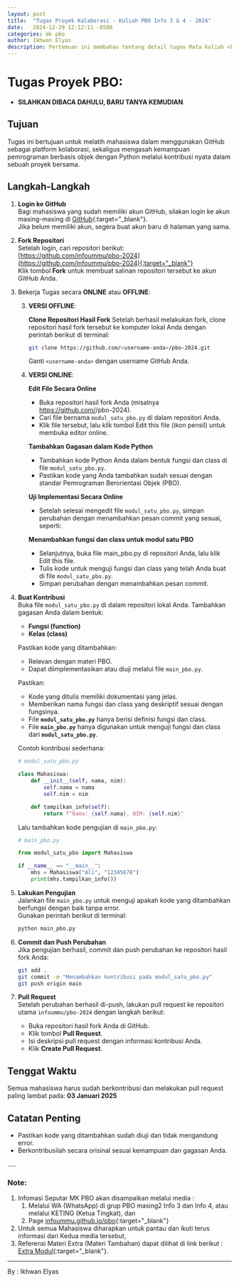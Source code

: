 ```yaml
---
layout: post
title:  "Tugas Proyek Kalaborasi - Kuliah PBO Info 3 & 4 - 2024"
date:   2024-12-29 12:12:11 -0500
categories: mk pbo
author: Ikhwan Elyas
description: Pertemuan ini membahas tentang detail tugas Mata kuliah <b>Pemrograman Berorientasi Objek (PBO)</b> yaitu proyek kalaborasi, tugasnya sebuah proyek sederhana tapi dubutuhkan kerja sama semua mahasiswa untuk menyelesaikan tugasnya sesuai dengan arahan dan ide masing2 yang dituangkan ke code untuk disharing ke sesama.
---
```



# Tugas Proyek PBO:
 - **SILAHKAN DIBACA DAHULU, BARU TANYA KEMUDIAN**. 


## Tujuan
Tugas ini bertujuan untuk melatih mahasiswa dalam menggunakan GitHub sebagai platform kolaborasi, sekaligus mengasah kemampuan pemrograman berbasis objek dengan Python melalui kontribusi nyata dalam sebuah proyek bersama.

## Langkah-Langkah

1. **Login ke GitHub**  
   Bagi mahasiswa yang sudah memiliki akun GitHub, silakan login ke akun masing-masing di [GitHub](https://github.com){:target="_blank"}.  
   Jika belum memiliki akun, segera buat akun baru di halaman yang sama.

2. **Fork Repositori**  
   Setelah login, cari repositori berikut:  
   [https://github.com/infoummu/pbo-2024](https://github.com/infoummu/pbo-2024){:target="_blank"}  
   Klik tombol **Fork** untuk membuat salinan repositori tersebut ke akun GitHub Anda.

3. Bekerja Tugas secara **ONLINE** atau **OFFLINE**: 

   3. **VERSI OFFLINE**:

      **Clone Repositori Hasil Fork**
      Setelah berhasil melakukan fork, clone repositori hasil fork tersebut ke komputer lokal Anda dengan perintah berikut di terminal:
      ```bash
      git clone https://github.com/<username-anda>/pbo-2024.git
      ```
      Ganti `<username-anda>` dengan username GitHub Anda.

   3. **VERSI ONLINE**:

      **Edit File Secara Online**

      - Buka repositori hasil fork Anda (misalnya https://github.com/<username-anda>/pbo-2024).
      - Cari file bernama `modul_satu_pbo.py` di dalam repositori Anda.
      - Klik file tersebut, lalu klik tombol Edit this file (ikon pensil) untuk membuka editor online.

      **Tambahkan Gagasan dalam Kode Python**
      - Tambahkan kode Python Anda dalam bentuk fungsi dan class di file `modul_satu_pbo.py`.
      - Pastikan kode yang Anda tambahkan sudah sesuai dengan standar Pemrograman Berorientasi Objek (PBO).

      **Uji Implementasi Secara Online**
      - Setelah selesai mengedit file `modul_satu_pbo.py`, simpan perubahan dengan menambahkan pesan commit yang sesuai, seperti:

      **Menambahkan fungsi dan class untuk modul satu PBO**
      - Selanjutnya, buka file main_pbo.py di repositori Anda, lalu klik Edit this file.
      - Tulis kode untuk menguji fungsi dan class yang telah Anda buat di file `modul_satu_pbo.py`.
      - Simpan perubahan dengan menambahkan pesan commit.



4. **Buat Kontribusi**  
   Buka file `modul_satu_pbo.py` di dalam repositori lokal Anda. Tambahkan gagasan Anda dalam bentuk:
   - **Fungsi (function)**
   - **Kelas (class)**

   Pastikan kode yang ditambahkan:
   - Relevan dengan materi PBO.
   - Dapat diimplementasikan atau diuji melalui file `main_pbo.py`.

   Pastikan:
   - Kode yang ditulis memiliki dokumentasi yang jelas.
   - Memberikan nama fungsi dan class yang deskriptif sesuai dengan fungsinya.
   - File **`modul_satu_pbo.py`** hanya berisi definisi fungsi dan class.
   - File **`main_pbo.py`** hanya digunakan untuk menguji fungsi dan class dari **`modul_satu_pbo.py`**.


   Contoh kontribusi sederhana:
   ```python
   # modul_satu_pbo.py

   class Mahasiswa:
       def __init__(self, nama, nim):
           self.nama = nama
           self.nim = nim

       def tampilkan_info(self):
           return f"Nama: {self.nama}, NIM: {self.nim}"
   ```

   Lalu tambahkan kode pengujian di `main_pbo.py`:
   ```python
   # main_pbo.py

   from modul_satu_pbo import Mahasiswa

   if __name__ == "__main__":
       mhs = Mahasiswa("Ali", "12345678")
       print(mhs.tampilkan_info())
   ```

5. **Lakukan Pengujian**  
   Jalankan file `main_pbo.py` untuk menguji apakah kode yang ditambahkan berfungsi dengan baik tanpa error.  
   Gunakan perintah berikut di terminal:
   ```bash
   python main_pbo.py
   ```

6. **Commit dan Push Perubahan**  
   Jika pengujian berhasil, commit dan push perubahan ke repositori hasil fork Anda:
   ```bash
   git add .
   git commit -m "Menambahkan kontribusi pada modul_satu_pbo.py"
   git push origin main
   ```

7. **Pull Request**  
   Setelah perubahan berhasil di-push, lakukan pull request ke repositori utama `infoummu/pbo-2024` dengan langkah berikut:
   - Buka repositori hasil fork Anda di GitHub.
   - Klik tombol **Pull Request**.
   - Isi deskripsi pull request dengan informasi kontribusi Anda.
   - Klik **Create Pull Request**.

## Tenggat Waktu
Semua mahasiswa harus sudah berkontribusi dan melakukan pull request paling lambat pada:
**03 Januari 2025**

## Catatan Penting
- Pastikan kode yang ditambahkan sudah diuji dan tidak mengandung error.
- Berkontribusilah secara orisinal sesuai kemampuan dan gagasan Anda.

..... 



### Note:

1. Infomasi Seputar MK PBO akan disampaikan melalui media :
    1. Melalui WA (WhatsApp) di grup PBO masing2 Info 3 dan Info 4, atau melalui KETING (Ketua Tingkat), dan
    2. Page [infoummu.github.io/pbo](https://infoummu.github.io/PBO/){:target="_blank"}
2. Untuk semua Mahasiswa diharapkan untuk pantau dan ikuti terus informasi dari Kedua media tersebut,
3. Referensi Materi Extra (Materi Tambahan) dapat dilihat di link berikut : [Extra Modul](Reff){:target="_blank"}.

***
By : Ikhwan Elyas
